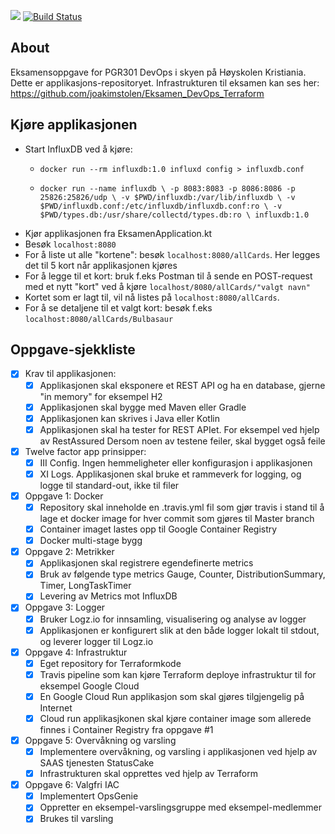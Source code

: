 <a href="https://www.statuscake.com" title="Website Uptime Monitoring"><img src="https://app.statuscake.com/button/index.php?Track=5743970&Days=1&Design=2" /></a>
[![Build Status](https://travis-ci.com/joakimstolen/Eksamen_DevOps_App.svg?token=2oGxk1NA54S8kvu1Qqs9&branch=master)](https://travis-ci.com/joakimstolen/Eksamen_DevOps_App)

## About
Eksamensoppgave for PGR301 DevOps i skyen på Høyskolen Kristiania. Dette er applikasjons-repositoryet. Infrastrukturen til eksamen kan ses her: https://github.com/joakimstolen/Eksamen_DevOps_Terraform 

## Kjøre applikasjonen
* Start InfluxDB ved å kjøre: 
    * `docker run --rm influxdb:1.0 influxd config > influxdb.conf`
     
    * `docker run --name influxdb \
        -p 8083:8083 -p 8086:8086 -p 25826:25826/udp \
        -v $PWD/influxdb:/var/lib/influxdb \
        -v $PWD/influxdb.conf:/etc/influxdb/influxdb.conf:ro \
        -v $PWD/types.db:/usr/share/collectd/types.db:ro \
        influxdb:1.0`
*  Kjør applikasjonen fra EksamenApplication.kt
* Besøk `localhost:8080`
* For å liste ut alle "kortene": besøk `localhost:8080/allCards`. Her legges det til 5 kort når applikasjonen kjøres
* For å legge til et kort: bruk f.eks Postman til å sende en POST-request med et nytt "kort" ved å kjøre `localhost/8080/allCards/"valgt navn"`
* Kortet som er lagt til, vil nå listes på `localhost:8080/allCards`. 
* For å se detaljene til et valgt kort: besøk f.eks `localhost:8080/allCards/Bulbasaur`    
## Oppgave-sjekkliste 
- [X] Krav til applikasjonen:  
    - [X] Applikasjonen skal eksponere et REST API og ha en database, gjerne "in memory" for eksempel H2 
    - [X] Applikasjonen skal bygge med Maven eller Gradle
    - [X] Applikasjonen kan skrives i Java eller Kotlin
    - [X] Applikasjonen skal ha tester for REST APIet. For eksempel ved hjelp av RestAssured Dersom noen av testene feiler, skal bygget også feile
- [X] Twelve factor app prinsipper: 
    - [X] III Config. Ingen hemmeligheter eller konfigurasjon i applikasjonen
    - [X] XI Logs. Applikasjonen skal bruke et rammeverk for logging, og logge til standard-out, ikke til filer
- [X] Oppgave 1: Docker
    - [X] Repository skal inneholde en .travis.yml fil som gjør travis i stand til å lage et docker image for hver commit som gjøres til Master branch
    - [X] Container imaget lastes opp til Google Container Registry
    - [X] Docker multi-stage bygg
- [X] Oppgave 2: Metrikker
    - [X] Applikasjonen skal registrere egendefinerte metrics
    - [X] Bruk av følgende type metrics Gauge, Counter, DistributionSummary, Timer, LongTaskTimer
    - [X] Levering av Metrics mot InfluxDB
- [X] Oppgave 3: Logger
    - [X] Bruker Logz.io for innsamling, visualisering og analyse av logger
    - [X] Applikasjonen er konfigurert slik at den både logger lokalt til stdout, og leverer logger til Logz.io
- [X] Oppgave 4: Infrastruktur
    - [X] Eget repository for Terraformkode
    - [X] Travis pipeline som kan kjøre Terraform deploye infrastruktur til for eksempel Google Cloud
    - [X] En Google Cloud Run applikasjon som skal gjøres tilgjengelig på Internet
    - [X] Cloud run applikasjkonen skal kjøre container image som allerede finnes i Container Registry fra oppgave #1
- [X] Oppgave 5: Overvåkning og varsling
    - [X] Implementere overvåkning, og varsling i applikasjonen ved hjelp av SAAS tjenesten StatusCake
    - [X] Infrastrukturen skal opprettes ved hjelp av Terraform
- [X] Oppgave 6: Valgfri IAC
    - [X] Implementert OpsGenie   
    - [X] Oppretter en eksempel-varslingsgruppe med eksempel-medlemmer  
    - [X] Brukes til varsling   